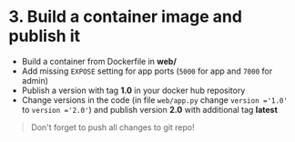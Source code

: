 # 3. Build a container image and publish it

* Build a container from Dockerfile in **web/**
* Add missing `EXPOSE` setting for app ports (`5000` for app and `7000` for admin)
* Publish a version with tag **1.0** in your docker hub repository
* Change versions in the code (in file `web/app.py` change `version ='1.0'` to `version ='2.0'`) and publish version **2.0** with additional tag **latest**

> Don't forget to push all changes to git repo!
